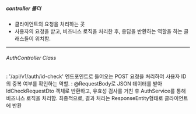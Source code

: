 ##### controller 폴더
- 클라이언트의 요청을 처리하는 곳
- 사용자의 요청을 받고, 비즈니스 로직을 처리한 후, 응답을 반환하는 역할을 하는 클래스들이 위치함.
---
###### AuthController Class
:  '/api/v1/auth/id-check' 엔드포인트로 들어오는 POST 요청을 처리하여 사용자 ID의 중복 여부를 확인하는 역할.
: @RequestBody로 JSON 데이터를 받아 IdCheckRequestDto 객체로 반환하고, 유효성 검사를 거친 후 AuthService를 통해 비즈니스 로직을 처리함. 최종적으로, 결과 처리는 ResponseEntity<ResponseDto>형태로 클라이언트에 반환
